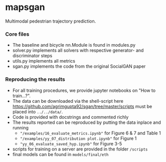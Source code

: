 # mapsgan
Multimodal pedestrian trajectory prediction.

### Core files
- The baseline and bicycle nn.Module is found in modules.py
- solver.py implements all solvers with respective generator- and discriminator steps
- utils.py implements all metrics
- sgan.py implements the code from the original SocialGAN paper

### Reproducing the results

- For all training procedures, we provide jupyter notebooks on "How to train...?".
- The data can be downloaded via the shell-script here https://github.com/agrimgupta92/sgan/tree/master/scripts
must be placed into ```../../data/```.
- Code is provided with docstrings and commented richly
- The results reported can be reproduced by putting the data inplace and running 
    - ```"/examples/16_evaluate_metrics.ipynb"``` for Figure 6 & 7 and Table 1
    - ```"/examples/yy_07_distribution plot.ipynb"``` for Figure 1
    - ```"yy_06_evaluate_saved_hyp.ipynb"``` for Figure 3-5
- scripts for training on a server are provided in the folder ```/scripts```
- final models can be found in ```models/final/eth```


